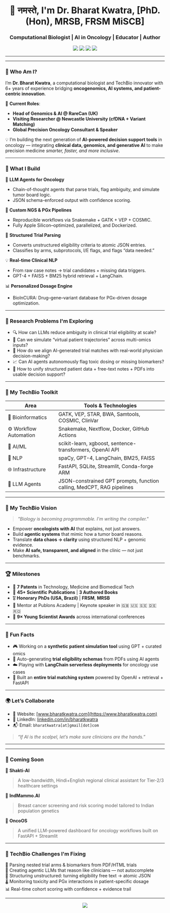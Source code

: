 <h1 align="center">👋 नमस्ते, I'm Dr. Bharat Kwatra, [PhD.(Hon), MRSB, FRSM MiSCB] </h1>
<h3 align="center">Computational Biologist | AI in Oncology | Educator | Author</h3>

<p align="center">
  <img src="https://img.shields.io/badge/Precision-Oncology-red" />
  <img src="https://img.shields.io/badge/AI--Driven--Research-Enabled-blueviolet" />
  <img src="https://img.shields.io/badge/Fellowship-FRSM%20%26%20MRSB-green" />
  <img src="https://img.shields.io/badge/Mac-Apple%20Silicon%20Optimized-lightgrey" />
</p>

---

---

### 👋 Who Am I?

I’m **Dr. Bharat Kwatra**, a computational biologist and TechBio innovator with 6+ years of experience bridging **oncogenomics, AI systems, and patient-centric innovation**.

🔬 **Current Roles**:
- **Head of Genomics & AI @ RareCan (UK)**
- **Visiting Researcher @ Newcastle University (cfDNA + Variant Matching)**
- **Global Precision Oncology Consultant & Speaker**

💡 I’m building the next generation of **AI-powered decision support tools** in oncology — integrating **clinical data, genomics, and generative AI** to make precision medicine *smarter, faster, and more inclusive*.

---

### 🔭 What I Build

🚀 **LLM Agents for Oncology**
- Chain-of-thought agents that parse trials, flag ambiguity, and simulate tumor board logic.
- JSON schema-enforced output with confidence scoring.

🧬 **Custom NGS & PGx Pipelines**
- Reproducible workflows via Snakemake + GATK + VEP + COSMIC.
- Fully Apple Silicon–optimized, parallelized, and Dockerized.

📄 **Structured Trial Parsing**
- Converts unstructured eligibility criteria to atomic JSON entries.
- Classifies by arms, subprotocols, I/E flags, and flags “data needed.”

💡 **Real-time Clinical NLP**
- From raw case notes → trial candidates + missing data triggers.
- GPT-4 + FAISS + BM25 hybrid retrieval + LangChain.

📊 **Personalized Dosage Engine**
- BioInCURA: Drug–gene–variant database for PGx-driven dosage optimization.

---

### 🧠 Research Problems I'm Exploring

- 🔍 How can LLMs reduce ambiguity in clinical trial eligibility at scale?
- 🧬 Can we simulate “virtual patient trajectories” across multi-omics inputs?
- 🤖 How do we align AI-generated trial matches with real-world physician decision-making?
- 📈 Can AI agents autonomously flag toxic dosing or missing biomarkers?
- 🧠 How to unify structured patient data + free-text notes + PDFs into usable decision support?

---

### 🧰 My TechBio Toolkit

| Area | Tools & Technologies |
|------|----------------------|
| 🧬 Bioinformatics | GATK, VEP, STAR, BWA, Samtools, COSMIC, ClinVar |
| ⚙️ Workflow Automation | Snakemake, Nextflow, Docker, GitHub Actions |
| 🤖 AI/ML | scikit-learn, xgboost, sentence-transformers, OpenAI API |
| 💬 NLP | spaCy, GPT-4, LangChain, BM25, FAISS |
| 🌐 Infrastructure | FastAPI, SQLite, Streamlit, Conda-forge ARM |
| 🧠 LLM Agents | JSON-constrained GPT prompts, function calling, MedCPT, RAG pipelines |

---

### 🧬 My TechBio Vision

> _"Biology is becoming programmable. I'm writing the compiler."_

- Empower **oncologists with AI** that explains, not just answers.
- Build **agentic systems** that mimic how a tumor board reasons.
- Translate **data chaos → clarity** using structured NLP + genomic evidence.
- Make **AI safe, transparent, and aligned** in the clinic — not just benchmarks.

---

### 🏆 Milestones

- 🧪 **7 Patents** in Technology, Medicine and Biomedical Tech
- 📖 **45+ Scientific Publications** | **3 Authored Books**
- 🎖️ **Honorary PhDs (USA, Brazil)** | **FRSM**, **MRSB**
- 🧠 Mentor at Publons Academy | Keynote speaker in 🇬🇧 🇺🇸 🇸🇪 🇩🇪 🇷🇴
- 🏅 **9× Young Scientist Awards** across international conferences

---

### 💬 Fun Facts

- 🎮 Working on a **synthetic patient simulation tool** using GPT + curated omics
- 📜 Auto-generating **trial eligibility schemas** from PDFs using AI agents
- ☁️ Playing with **LangChain serverless deployments** for oncology use cases
- 🧪 Built an **entire trial matching system** powered by OpenAI + retrieval + FastAPI

---

### 🌍 Let’s Collaborate

- 🔗 Website: [www.bharatkwatra.com](https://www.bharatkwatra.com)
- 💼 LinkedIn: [linkedin.com/in/bharatkwatra](https://linkedin.com/in/bharatkwatra)
- 📬 Email: `bharatkwatra[at]gmail[dot]com`

> _“If AI is the scalpel, let’s make sure clinicians are the hands.”_

---

---

### 🔮 Coming Soon

🧠 **Shakti-AI**  
> A low-bandwidth, Hindi+English regional clinical assistant for Tier-2/3 healthcare settings

🧬 **IndMammo.AI**  
> Breast cancer screening and risk scoring model tailored to Indian population genetics

🧪 **OncoOS**  
> A unified LLM-powered dashboard for oncology workflows built on FastAPI + Streamlit

---

### 🔧 TechBio Challenges I'm Fixing

🧩 Parsing nested trial arms & biomarkers from PDF/HTML trials  
🦾 Creating agentic LLMs that reason like clinicians — not autocomplete  
📄 Structuring unstructured: turning eligibility free text → atomic JSON  
🌡 Monitoring toxicity and PGx interactions in patient-specific dosage  
📊 Real-time cohort scoring with confidence + evidence trail

---

<p align="center">
  <img src="https://visitcount.itsvg.in/api?id=bharatkwatra&label=Profile%20Visits&color=6f42c1&icon=github" />
</p>
